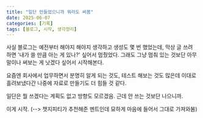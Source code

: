 ```yaml
---
title: "일단 만들었으니까 뭐라도 써봄"
date: 2025-06-07
categories: [기록]
tags: [블로그, 시작, 생각정리]
---
```


사실 블로그는 예전부터 해야지 해야지 생각하고 생성도 몇 번 했었는데,
막상 글 쓰려 하면 '내가 쓸 만큼 아는 게 있나?' 싶어서 멈췄었다.
그래도 그냥 멈춰 있는 것보단
아무 말이나 써보는 게 낫겠다 싶어서 시작해본다.

요즘엔 회사에서 업무하면서 분명히 알게 되는 것도, 테스트 해보는 것도 많은데
이대로 흘려보냈다간 나중에 자료로 만들기도 더 힘들 것 같다.

일단은 뭘 쓰겠다는 계획도 없고 방향도 모르겠음.
근데 안 쓰는 것보단 나으니까.

이게 시작. (--> 챗지피티가 추천해준 멘트인데 묘하게 마음에 들어서 그대로 가져와봄)

